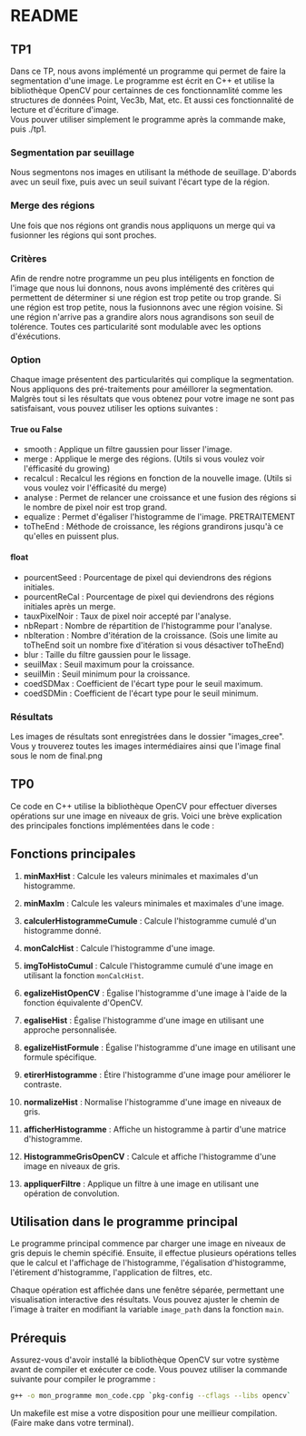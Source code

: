 # README

## TP1
Dans ce TP, nous avons implémenté un programme qui permet de faire la segmentation d'une image. Le programme est écrit en C++ et utilise la bibliothèque OpenCV pour certainnes de ces fonctionnamlité comme les structures de données Point, Vec3b, Mat, etc. Et aussi ces fonctionnalité de lecture et d'écriture d'image.  
Vous pouver utiliser simplement le programme après la commande make, puis ./tp1.

### Segmentation par seuillage
Nous segmentons nos images en utilisant la méthode de seuillage. D'abords avec un seuil fixe, puis avec un seuil suivant l'écart type de la région.

### Merge des régions
Une fois que nos régions ont grandis nous appliquons un merge qui va fusionner les régions qui sont proches.

### Critères
Afin de rendre notre programme un peu plus intéligents en fonction de l'image que nous lui donnons, nous avons implémenté des critères qui permettent de déterminer si une région est trop petite ou trop grande. Si une région est trop petite, nous la fusionnons avec une région voisine. Si une région n'arrive pas a grandire alors nous agrandisons son seuil de tolérence. Toutes ces particularité sont modulable avec les options d'éxécutions.  

### Option
Chaque image présentent des particularités qui complique la segmentation. Nous appliquons des pré-traitements pour améillorer la segmentation. Malgrès tout si les résultats que vous obtenez pour votre image ne sont pas satisfaisant, vous pouvez utiliser les options suivantes :
#### True ou False
- smooth : Applique un filtre gaussien pour lisser l'image.
- merge : Applique le merge des régions. (Utils si vous voulez voir l'éfficasité du growing)
- recalcul : Recalcul les régions en fonction de la nouvelle image. (Utils si vous voulez voir l'éfficasité du merge)
- analyse : Permet de relancer une croissance et une fusion des régions si le nombre de pixel noir est trop grand.
- equalize : Permet d'égaliser l'histogramme de l'image. PRETRAITEMENT
- toTheEnd : Méthode de croissance, les régions grandirons jusqu'à ce qu'elles en puissent plus.
#### float
- pourcentSeed : Pourcentage de pixel qui deviendrons des régions initiales.
- pourcentReCal : Pourcentage de pixel qui deviendrons des régions initiales après un merge.
- tauxPixelNoir : Taux de pixel noir accepté par l'analyse.
- nbRepart : Nombre de répartition de l'histogramme pour l'analyse.
- nbIteration : Nombre d'itération de la croissance. (Sois une limite au toTheEnd soit un nombre fixe d'itération si vous désactiver toTheEnd)
- blur : Taille du filtre gaussien pour le lissage.
- seuilMax : Seuil maximum pour la croissance.
- seuilMin : Seuil minimum pour la croissance.
- coedSDMax : Coefficient de l'écart type pour le seuil maximum.
- coedSDMin : Coefficient de l'écart type pour le seuil minimum.

### Résultats
Les images de résultats sont enregistrées dans le dossier "images_cree". Vous y trouverez toutes les images intermédiaires ainsi que l'image final sous le nom de final.png

##  TP0

Ce code en C++ utilise la bibliothèque OpenCV pour effectuer diverses opérations sur une image en niveaux de gris. Voici une brève explication des principales fonctions implémentées dans le code :

## Fonctions principales

1. **minMaxHist** : Calcule les valeurs minimales et maximales d'un histogramme.

2. **minMaxIm** : Calcule les valeurs minimales et maximales d'une image.

3. **calculerHistogrammeCumule** : Calcule l'histogramme cumulé d'un histogramme donné.

4. **monCalcHist** : Calcule l'histogramme d'une image.

5. **imgToHistoCumul** : Calcule l'histogramme cumulé d'une image en utilisant la fonction `monCalcHist`.

6. **egalizeHistOpenCV** : Égalise l'histogramme d'une image à l'aide de la fonction équivalente d'OpenCV.

7. **egaliseHist** : Égalise l'histogramme d'une image en utilisant une approche personnalisée.

8. **egalizeHistFormule** : Égalise l'histogramme d'une image en utilisant une formule spécifique.

9. **etirerHistogramme** : Étire l'histogramme d'une image pour améliorer le contraste.

10. **normalizeHist** : Normalise l'histogramme d'une image en niveaux de gris.

11. **afficherHistogramme** : Affiche un histogramme à partir d'une matrice d'histogramme.

12. **HistogrammeGrisOpenCV** : Calcule et affiche l'histogramme d'une image en niveaux de gris.

13. **appliquerFiltre** : Applique un filtre à une image en utilisant une opération de convolution.

## Utilisation dans le programme principal

Le programme principal commence par charger une image en niveaux de gris depuis le chemin spécifié. Ensuite, il effectue plusieurs opérations telles que le calcul et l'affichage de l'histogramme, l'égalisation d'histogramme, l'étirement d'histogramme, l'application de filtres, etc.

Chaque opération est affichée dans une fenêtre séparée, permettant une visualisation interactive des résultats. Vous pouvez ajuster le chemin de l'image à traiter en modifiant la variable `image_path` dans la fonction `main`.

## Prérequis

Assurez-vous d'avoir installé la bibliothèque OpenCV sur votre système avant de compiler et exécuter ce code. Vous pouvez utiliser la commande suivante pour compiler le programme :

```bash
g++ -o mon_programme mon_code.cpp `pkg-config --cflags --libs opencv`
```

Un makefile est mise a votre disposition pour une meillieur compilation. (Faire make dans votre terminal).


